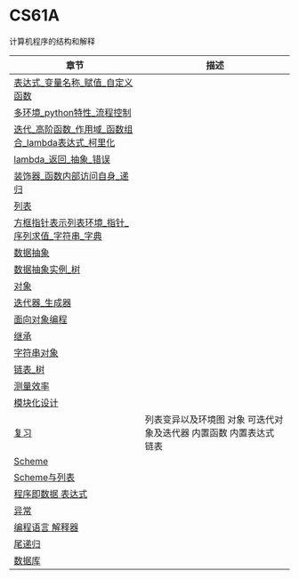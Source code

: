 # CS61A

计算机程序的结构和解释

| 章节 | 描述 |
| - | - |
| [表达式_变量名称_赋值_自定义函数](Unit1.md) | |
| [多环境_python特性_流程控制](Unit2.md) | |
| [迭代_高阶函数_作用域_函数组合_lambda表达式_柯里化](Unit3.md) | |
| [lambda_返回_抽象_错误](Unit4.md) | |
| [装饰器_函数内部访问自身_递归](Unit5.md) | |
| [列表](Unit6.md) | |
| [方框指针表示列表环境_指针_序列求值_字符串_字典](Unit7.md) | |
| [数据抽象](Unit8.md) | |
| [数据抽象实例_树](Unit9.md) | |
| [对象](Unit10.md) | |
| [迭代器_生成器](Unit11.md) | |
| [面向对象编程](Unit12.md) | |
| [继承](Unit13.md) | |
| [字符串对象](Unit14.md) | |
| [链表_树](Unit15.md) | |
| [测量效率](Unit16.md) | |
| [模块化设计](Unit17.md) | |
| [复习](Unit18.md) | 列表变异以及环境图 对象 可迭代对象及迭代器 内置函数 内置表达式 链表|
| [Scheme](Unit19.md) | |
| [Scheme与列表](Unit20.md) | |
| [程序即数据 表达式](Unit25.md) | |
| [异常](Unit21.md) | |
| [编程语言 解释器](Unit22.md) | |
| [尾递归](Unit24.md) | |
| [数据库](Unit23.md) | |
